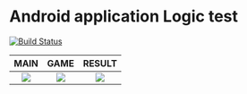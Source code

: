 # Android application Logic test
[![Build Status](https://travis-ci.org/MRdimenter/logic_test.svg?branch=master)](https://travis-ci.org/MRdimenter/logic_test)

MAIN    |  GAME    |  RESULT |
:---------:|:----------:|:---------:
![](https://sun9-59.userapi.com/c857632/v857632278/1da9f8/DW5MqXzdkYU.jpg)  |  ![](https://sun9-2.userapi.com/c206624/v206624278/fc2cc/V5m3r8SV4AI.jpg) |  ![](https://sun9-24.userapi.com/c857028/v857028278/1754ef/_sBbfPG9tS4.jpg)


